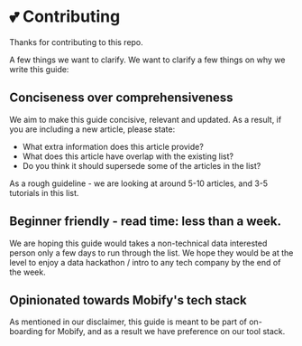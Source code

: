 
# 💕 Contributing

Thanks for contributing to this repo.

A few things we want to clarify.  We want to clarify a few things on why we write
this guide:

## Conciseness over comprehensiveness

We aim to make this guide concisive, relevant and updated.  As a result, if you
are including a new article, please state:

* What extra information does this article provide?
* What does this article have overlap with the existing list?
* Do you think it should supersede some of the articles in the list?

As a rough guideline - we are looking at around 5-10 articles, and 3-5 tutorials
in this list.


## Beginner friendly - read time: less than a week.

We are hoping this guide would takes a non-technical data interested person only
a few days to run through the list.  We hope they would be at the level to enjoy
a data hackathon / intro to any tech company by the end of the week.


## Opinionated towards Mobify's tech stack

As mentioned in our disclaimer, this guide is meant to be part of on-boarding for
Mobify, and as a result we have preference on our tool stack.
